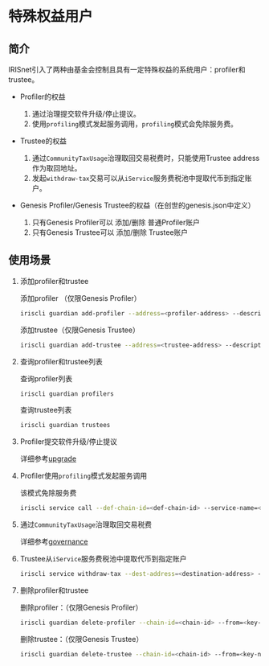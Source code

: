 # 特殊权益用户

## 简介

IRISnet引入了两种由基金会控制且具有一定特殊权益的系统用户：profiler和trustee。

* Profiler的权益
    1. 通过治理提交软件升级/停止提议。
    2. 使用`profiling`模式发起服务调用，`profiling`模式会免除服务费。

* Trustee的权益
    1. 通过`CommunityTaxUsage`治理取回交易税费时，只能使用Trustee address作为取回地址。
    2. 发起`withdraw-tax`交易可以从`iService`服务费税池中提取代币到指定账户。

* Genesis Profiler/Genesis Trustee的权益（在创世的genesis.json中定义）
    1. 只有Genesis Profiler可以 添加/删除 普通Profiler账户
    2. 只有Genesis Trustee可以 添加/删除 Trustee账户

## 使用场景

1. 添加profiler和trustee

    添加profiler （仅限Genesis Profiler）

    ```bash
    iriscli guardian add-profiler --address=<profiler-address> --description=<profiler-description> --chain-id=<chain-id> --from=<key-name> --fee=0.3iris
    ```

    添加trustee（仅限Genesis Trustee）

    ```bash
    iriscli guardian add-trustee --address=<trustee-address> --description=<trustee-description> --chain-id=<chain-id> --from=<key-name> --fee=0.3iris 
    ```

2. 查询profiler和trustee列表

    查询profiler列表

    ```bash
    iriscli guardian profilers
    ```

    查询trustee列表

    ```bash
    iriscli guardian trustees
    ```

3. Profiler提交软件升级/停止提议

    详细参考[upgrade](upgrade.md)

4. Profiler使用`profiling`模式发起服务调用

    该模式免除服务费

    ```bash
    iriscli service call --def-chain-id=<def-chain-id> --service-name=<service-name> --method-id=<method-id> --bind-chain-id=<bind-chain-id> --provider=<provider-address> --service-fee=1iris --request-data=<request-data> --chain-id=<chain-id> --from=<key-name> --fee=0.3iris --profiling=true
    ```

5. 通过`CommunityTaxUsage`治理取回交易税费

    详细参考[governance](governance.md#社区基金使用提议)

6. Trustee从`iService`服务费税池中提取代币到指定账户

    ```bash
    iriscli service withdraw-tax --dest-address=<destination-address> --withdraw-amount=1iris --chain-id=<chain-id> --from=<key-name> --fee=0.3iris
    ```

7. 删除profiler和trustee

    删除profiler：（仅限Genesis Profiler）

    ```bash
    iriscli guardian delete-profiler --chain-id=<chain-id> --from=<key-name> --fee=0.3iris --address=<profiler-address>
    ```

    删除trustee：（仅限Genesis Trustee）

    ```bash
    iriscli guardian delete-trustee --chain-id=<chain-id> --from=<key-name> --fee=0.3iris --address=<trustee-address>
    ```
